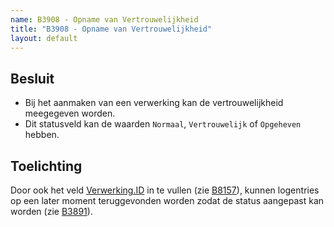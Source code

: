 ```yaml
---
name: B3908 - Opname van Vertrouwelijkheid
title: "B3908 - Opname van Vertrouwelijkheid"
layout: default
---
```


## Besluit
-	Bij het aanmaken van een verwerking kan de vertrouwelijkheid meegegeven worden.
-	Dit statusveld kan de waarden `Normaal`, `Vertrouwelijk` of `Opgeheven` hebben.

## Toelichting
Door ook het veld [Verwerking.ID](../../../gegevenswoordenboek/attributen/Verwerking.ID.md) in te vullen (zie [B8157](./8157.md)), kunnen logentries op een later moment teruggevonden worden zodat de status aangepast kan worden (zie [B3891](./3891.md)).
